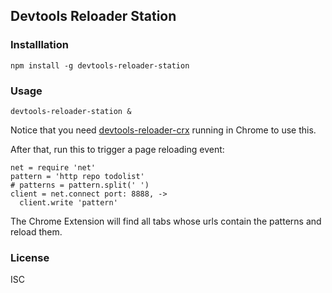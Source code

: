 
Devtools Reloader Station
------

### Installlation

```
npm install -g devtools-reloader-station
```

### Usage

```
devtools-reloader-station &
```

Notice that you need [devtools-reloader-crx][crx] running in Chrome to use this.

[crx]: https://github.com/jiyinyiyong/devtools-reloader-crx

After that, run this to trigger a page reloading event:

```
net = require 'net'
pattern = 'http repo todolist'
# patterns = pattern.split(' ')
client = net.connect port: 8888, ->
  client.write 'pattern'
```

The Chrome Extension will find all tabs whose urls contain the patterns and reload them.

### License

ISC